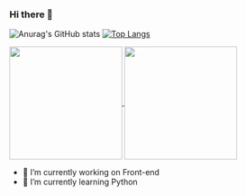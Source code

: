 ### Hi there 👋

![Anurag's GitHub stats](https://github-readme-stats.vercel.app/api?username=FelipeDevMelo&show_icons=true&theme=radical&rank_icon=github&include_all_commits=true)                                              [![Top Langs](https://github-readme-stats.vercel.app/api/top-langs/?username=FelipeDevMelo&layout=compact&theme=radical)](https://github.com/anuraghazra/github-readme-stats)

<a href="https://github.com/anuraghazra/github-readme-stats">
  <img height=200 align="center" src="https://github-readme-stats.vercel.app/api?username=anuraghazra" />
</a>
<a href="https://github.com/anuraghazra/convoychat">
  <img height=200 align="center" src="https://github-readme-stats.vercel.app/api/top-langs?username=anuraghazra&layout=compact&langs_count=8&card_width=320" />
</a>

- 🔭 I’m currently working on Front-end
- 🌱 I’m currently learning Python
